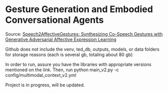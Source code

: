 # Gesture Generation and Embodied Conversational Agents

Source:
[Speech2AffectiveGestures: Synthesizing Co-Speech Gestures with Generative Adversarial Affective Expression Learning](https://github.com/UttaranB127/speech2affective_gestures)

Github does not include the venv, ted_db, outputs, models, or data folders for storage reasons (each is several gb, totaling about 80 gb)

In order to run, assure you have the libraries with appropriate versions mentioned on the link. 
Then, run python main_v2.py -c config/multimodal_context_v2.yml


Project is in progress, will be updated.

